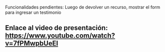 Funcionalidades pendientes: Luego de devolver un recurso, mostrar el form para ingresar un testimonio

## Enlace al video de presentación: https://www.youtube.com/watch?v=7fPMwpbUeEI
